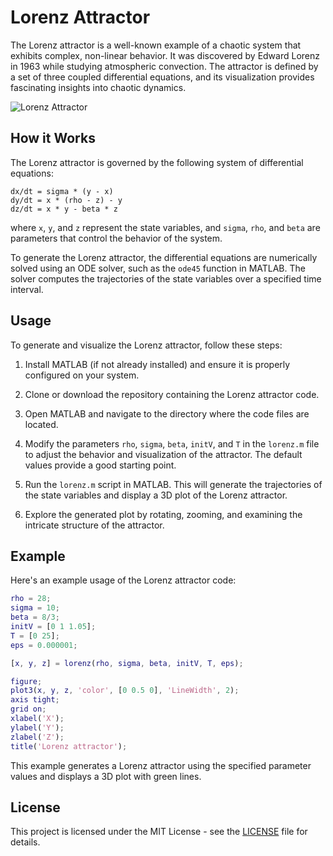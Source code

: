 # Lorenz Attractor

The Lorenz attractor is a well-known example of a chaotic system that exhibits complex, non-linear behavior. It was discovered by Edward Lorenz in 1963 while studying atmospheric convection. The attractor is defined by a set of three coupled differential equations, and its visualization provides fascinating insights into chaotic dynamics.

![Lorenz Attractor](lorenz_attractor.png)

## How it Works

The Lorenz attractor is governed by the following system of differential equations:

```
dx/dt = sigma * (y - x)
dy/dt = x * (rho - z) - y
dz/dt = x * y - beta * z
```

where `x`, `y`, and `z` represent the state variables, and `sigma`, `rho`, and `beta` are parameters that control the behavior of the system.

To generate the Lorenz attractor, the differential equations are numerically solved using an ODE solver, such as the `ode45` function in MATLAB. The solver computes the trajectories of the state variables over a specified time interval.

## Usage

To generate and visualize the Lorenz attractor, follow these steps:

1. Install MATLAB (if not already installed) and ensure it is properly configured on your system.

2. Clone or download the repository containing the Lorenz attractor code.

3. Open MATLAB and navigate to the directory where the code files are located.

4. Modify the parameters `rho`, `sigma`, `beta`, `initV`, and `T` in the `lorenz.m` file to adjust the behavior and visualization of the attractor. The default values provide a good starting point.

5. Run the `lorenz.m` script in MATLAB. This will generate the trajectories of the state variables and display a 3D plot of the Lorenz attractor.

6. Explore the generated plot by rotating, zooming, and examining the intricate structure of the attractor.

## Example

Here's an example usage of the Lorenz attractor code:

```matlab
rho = 28;
sigma = 10;
beta = 8/3;
initV = [0 1 1.05];
T = [0 25];
eps = 0.000001;

[x, y, z] = lorenz(rho, sigma, beta, initV, T, eps);

figure;
plot3(x, y, z, 'color', [0 0.5 0], 'LineWidth', 2);
axis tight;
grid on;
xlabel('X');
ylabel('Y');
zlabel('Z');
title('Lorenz attractor');
```

This example generates a Lorenz attractor using the specified parameter values and displays a 3D plot with green lines.

## License

This project is licensed under the MIT License - see the [LICENSE](LICENSE) file for details.
